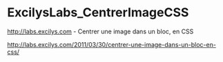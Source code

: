 
ExcilysLabs_CentrerImageCSS
===========================

<http://labs.excilys.com> - Centrer une image dans un bloc, en CSS

<http://labs.excilys.com/2011/03/30/centrer-une-image-dans-un-bloc-en-css/>
